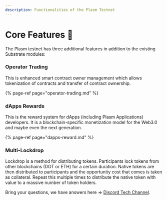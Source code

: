 ```yaml
---
description: Functionalities of the Plasm Testnet
---
```


# Core Features 🏡

 The Plasm testnet has three additional features in addition to the existing Substrate modules:
 

### **Operator Trading**

This is enhanced smart contract owner management which allows tokenization of contracts and transfer of contract ownership.


{% page-ref page="operator-trading.md" %}

### **dApps Rewards**

This is the reward system for dApps \(including Plasm Applications\) developers. It is a blockchain-specific monetization model for the Web3.0 and maybe even the next generation.

{% page-ref page="dapps-reward.md" %}

### **Multi-Lockdrop**

Lockdrop is a method for distributing tokens. Participants lock tokens from other blockchains \(DOT or ETH\) for a certain duration. Native tokens are then distributed to participants and the opportunity cost that comes is taken as collateral.  Repeat this multiple times to distribute the native token with value to a massive number of token holders.

Bring your questions, we have answers here => [Discord Tech Channel](https://discord.gg/Z3nC9U4).

